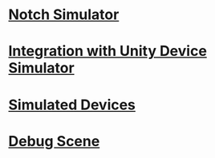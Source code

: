 # [Notch Simulator](notch-simulator.md)
# [Integration with Unity Device Simulator](device-simulator.md)
# [Simulated Devices](simulated-devices.md)
# [Debug Scene](debug-scene.md)
